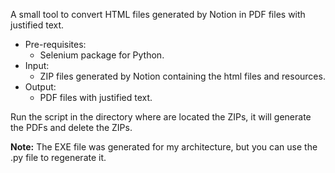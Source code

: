 A small tool to convert HTML files generated by Notion in PDF files with justified text.
* Pre-requisites:
   *  Selenium package for Python.
* Input:
    * ZIP files generated by Notion containing the html files and resources.
* Output:
    * PDF files with justified text.

Run the script in the directory where are located the ZIPs, it will generate the PDFs and delete the ZIPs.

**Note:** The EXE file was generated for my architecture, but you can use the .py file to regenerate it.
